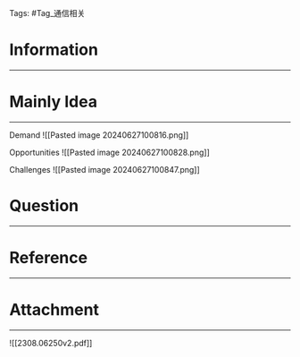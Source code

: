 Tags: #Tag_通信相关 
# Information
---


# Mainly Idea
---
Demand
![[Pasted image 20240627100816.png]]

Opportunities 
![[Pasted image 20240627100828.png]]

Challenges
![[Pasted image 20240627100847.png]]

# Question
---


# Reference
---


# Attachment
---
![[2308.06250v2.pdf]]